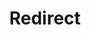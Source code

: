 ﻿---
layout: src/layouts/Redirect.astro
title: Redirect
redirect: https://octopus.com/docs/deployments/nginx/create-and-push-asp.net-core-project
pubDate:  2023-01-01
navSearch: false
navSitemap: false
navMenu: false
---
